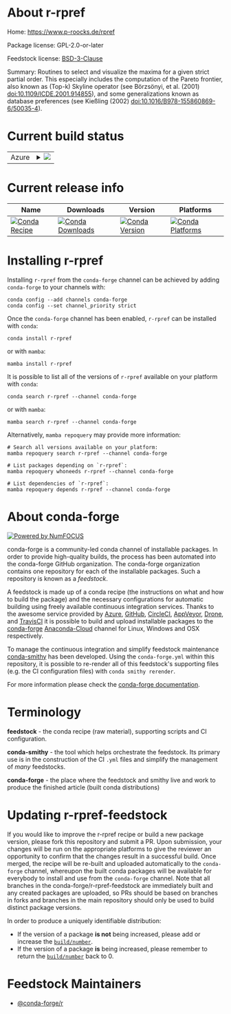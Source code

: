 About r-rpref
=============

Home: https://www.p-roocks.de/rpref

Package license: GPL-2.0-or-later

Feedstock license: [BSD-3-Clause](https://github.com/conda-forge/r-rpref-feedstock/blob/main/LICENSE.txt)

Summary: Routines to select and visualize the maxima for a given strict partial order. This especially includes the computation of the Pareto frontier, also known as (Top-k) Skyline operator (see Börzsönyi, et al.  (2001) <doi:10.1109/ICDE.2001.914855>), and some generalizations  known as database preferences (see Kießling (2002)  <doi:10.1016/B978-155860869-6/50035-4>).

Current build status
====================


<table>
    
  <tr>
    <td>Azure</td>
    <td>
      <details>
        <summary>
          <a href="https://dev.azure.com/conda-forge/feedstock-builds/_build/latest?definitionId=7209&branchName=main">
            <img src="https://dev.azure.com/conda-forge/feedstock-builds/_apis/build/status/r-rpref-feedstock?branchName=main">
          </a>
        </summary>
        <table>
          <thead><tr><th>Variant</th><th>Status</th></tr></thead>
          <tbody><tr>
              <td>linux_64_r_base4.1</td>
              <td>
                <a href="https://dev.azure.com/conda-forge/feedstock-builds/_build/latest?definitionId=7209&branchName=main">
                  <img src="https://dev.azure.com/conda-forge/feedstock-builds/_apis/build/status/r-rpref-feedstock?branchName=main&jobName=linux&configuration=linux_64_r_base4.1" alt="variant">
                </a>
              </td>
            </tr><tr>
              <td>linux_64_r_base4.2</td>
              <td>
                <a href="https://dev.azure.com/conda-forge/feedstock-builds/_build/latest?definitionId=7209&branchName=main">
                  <img src="https://dev.azure.com/conda-forge/feedstock-builds/_apis/build/status/r-rpref-feedstock?branchName=main&jobName=linux&configuration=linux_64_r_base4.2" alt="variant">
                </a>
              </td>
            </tr><tr>
              <td>osx_64_r_base4.1</td>
              <td>
                <a href="https://dev.azure.com/conda-forge/feedstock-builds/_build/latest?definitionId=7209&branchName=main">
                  <img src="https://dev.azure.com/conda-forge/feedstock-builds/_apis/build/status/r-rpref-feedstock?branchName=main&jobName=osx&configuration=osx_64_r_base4.1" alt="variant">
                </a>
              </td>
            </tr><tr>
              <td>osx_64_r_base4.2</td>
              <td>
                <a href="https://dev.azure.com/conda-forge/feedstock-builds/_build/latest?definitionId=7209&branchName=main">
                  <img src="https://dev.azure.com/conda-forge/feedstock-builds/_apis/build/status/r-rpref-feedstock?branchName=main&jobName=osx&configuration=osx_64_r_base4.2" alt="variant">
                </a>
              </td>
            </tr><tr>
              <td>win_64</td>
              <td>
                <a href="https://dev.azure.com/conda-forge/feedstock-builds/_build/latest?definitionId=7209&branchName=main">
                  <img src="https://dev.azure.com/conda-forge/feedstock-builds/_apis/build/status/r-rpref-feedstock?branchName=main&jobName=win&configuration=win_64_" alt="variant">
                </a>
              </td>
            </tr>
          </tbody>
        </table>
      </details>
    </td>
  </tr>
</table>

Current release info
====================

| Name | Downloads | Version | Platforms |
| --- | --- | --- | --- |
| [![Conda Recipe](https://img.shields.io/badge/recipe-r--rpref-green.svg)](https://anaconda.org/conda-forge/r-rpref) | [![Conda Downloads](https://img.shields.io/conda/dn/conda-forge/r-rpref.svg)](https://anaconda.org/conda-forge/r-rpref) | [![Conda Version](https://img.shields.io/conda/vn/conda-forge/r-rpref.svg)](https://anaconda.org/conda-forge/r-rpref) | [![Conda Platforms](https://img.shields.io/conda/pn/conda-forge/r-rpref.svg)](https://anaconda.org/conda-forge/r-rpref) |

Installing r-rpref
==================

Installing `r-rpref` from the `conda-forge` channel can be achieved by adding `conda-forge` to your channels with:

```
conda config --add channels conda-forge
conda config --set channel_priority strict
```

Once the `conda-forge` channel has been enabled, `r-rpref` can be installed with `conda`:

```
conda install r-rpref
```

or with `mamba`:

```
mamba install r-rpref
```

It is possible to list all of the versions of `r-rpref` available on your platform with `conda`:

```
conda search r-rpref --channel conda-forge
```

or with `mamba`:

```
mamba search r-rpref --channel conda-forge
```

Alternatively, `mamba repoquery` may provide more information:

```
# Search all versions available on your platform:
mamba repoquery search r-rpref --channel conda-forge

# List packages depending on `r-rpref`:
mamba repoquery whoneeds r-rpref --channel conda-forge

# List dependencies of `r-rpref`:
mamba repoquery depends r-rpref --channel conda-forge
```


About conda-forge
=================

[![Powered by
NumFOCUS](https://img.shields.io/badge/powered%20by-NumFOCUS-orange.svg?style=flat&colorA=E1523D&colorB=007D8A)](https://numfocus.org)

conda-forge is a community-led conda channel of installable packages.
In order to provide high-quality builds, the process has been automated into the
conda-forge GitHub organization. The conda-forge organization contains one repository
for each of the installable packages. Such a repository is known as a *feedstock*.

A feedstock is made up of a conda recipe (the instructions on what and how to build
the package) and the necessary configurations for automatic building using freely
available continuous integration services. Thanks to the awesome service provided by
[Azure](https://azure.microsoft.com/en-us/services/devops/), [GitHub](https://github.com/),
[CircleCI](https://circleci.com/), [AppVeyor](https://www.appveyor.com/),
[Drone](https://cloud.drone.io/welcome), and [TravisCI](https://travis-ci.com/)
it is possible to build and upload installable packages to the
[conda-forge](https://anaconda.org/conda-forge) [Anaconda-Cloud](https://anaconda.org/)
channel for Linux, Windows and OSX respectively.

To manage the continuous integration and simplify feedstock maintenance
[conda-smithy](https://github.com/conda-forge/conda-smithy) has been developed.
Using the ``conda-forge.yml`` within this repository, it is possible to re-render all of
this feedstock's supporting files (e.g. the CI configuration files) with ``conda smithy rerender``.

For more information please check the [conda-forge documentation](https://conda-forge.org/docs/).

Terminology
===========

**feedstock** - the conda recipe (raw material), supporting scripts and CI configuration.

**conda-smithy** - the tool which helps orchestrate the feedstock.
                   Its primary use is in the construction of the CI ``.yml`` files
                   and simplify the management of *many* feedstocks.

**conda-forge** - the place where the feedstock and smithy live and work to
                  produce the finished article (built conda distributions)


Updating r-rpref-feedstock
==========================

If you would like to improve the r-rpref recipe or build a new
package version, please fork this repository and submit a PR. Upon submission,
your changes will be run on the appropriate platforms to give the reviewer an
opportunity to confirm that the changes result in a successful build. Once
merged, the recipe will be re-built and uploaded automatically to the
`conda-forge` channel, whereupon the built conda packages will be available for
everybody to install and use from the `conda-forge` channel.
Note that all branches in the conda-forge/r-rpref-feedstock are
immediately built and any created packages are uploaded, so PRs should be based
on branches in forks and branches in the main repository should only be used to
build distinct package versions.

In order to produce a uniquely identifiable distribution:
 * If the version of a package **is not** being increased, please add or increase
   the [``build/number``](https://docs.conda.io/projects/conda-build/en/latest/resources/define-metadata.html#build-number-and-string).
 * If the version of a package **is** being increased, please remember to return
   the [``build/number``](https://docs.conda.io/projects/conda-build/en/latest/resources/define-metadata.html#build-number-and-string)
   back to 0.

Feedstock Maintainers
=====================

* [@conda-forge/r](https://github.com/conda-forge/r/)


